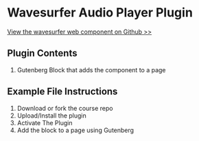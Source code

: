 # Wavesurfer Audio Player Plugin

[View the wavesurfer web component on Github >>](https://github.com/robruiz/WSAudioPlayer)

## Plugin Contents

1. Gutenberg Block that adds the component to a page

## Example File Instructions

1. Download or fork the course repo
2. Upload/Install the plugin
3. Activate The Plugin
4. Add the block to a page using Gutenberg
